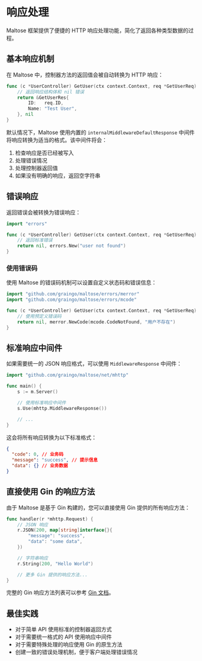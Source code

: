 # 响应处理

Maltose 框架提供了便捷的 HTTP 响应处理功能，简化了返回各种类型数据的过程。

## 基本响应机制

在 Maltose 中，控制器方法的返回值会被自动转换为 HTTP 响应：

```go
func (c *UserController) GetUser(ctx context.Context, req *GetUserReq) (*GetUserRes, error) {
    // 返回响应结构体和 nil 错误
    return &GetUserRes{
        ID:   req.ID,
        Name: "Test User",
    }, nil
}
```

默认情况下，Maltose 使用内置的 `internalMiddlewareDefaultResponse` 中间件将响应转换为适当的格式。该中间件将会：

1. 检查响应是否已经被写入
2. 处理错误情况
3. 处理控制器返回值
4. 如果没有明确的响应，返回空字符串

## 错误响应

返回错误会被转换为错误响应：

```go
import "errors"

func (c *UserController) GetUser(ctx context.Context, req *GetUserReq) (*GetUserRes, error) {
    // 返回标准错误
    return nil, errors.New("user not found")
}
```

### 使用错误码

使用 Maltose 的错误码机制可以设置自定义状态码和错误信息：

```go
import "github.com/graingo/maltose/errors/merror"
import "github.com/graingo/maltose/errors/mcode"

func (c *UserController) GetUser(ctx context.Context, req *GetUserReq) (*GetUserRes, error) {
    // 使用预定义错误码
    return nil, merror.NewCode(mcode.CodeNotFound, "用户不存在")
}
```

## 标准响应中间件

如果需要统一的 JSON 响应格式，可以使用 `MiddlewareResponse` 中间件：

```go
import "github.com/graingo/maltose/net/mhttp"

func main() {
    s := m.Server()

    // 使用标准响应中间件
    s.Use(mhttp.MiddlewareResponse())

    // ...
}
```

这会将所有响应转换为以下标准格式：

```json
{
  "code": 0, // 业务码
  "message": "success", // 提示信息
  "data": {} // 业务数据
}
```

## 直接使用 Gin 的响应方法

由于 Maltose 是基于 Gin 构建的，您可以直接使用 Gin 提供的所有响应方法：

```go
func handler(r *mhttp.Request) {
    // JSON 响应
    r.JSON(200, map[string]interface{}{
        "message": "success",
        "data": "some data",
    })

    // 字符串响应
    r.String(200, "Hello World")

    // 更多 Gin 提供的响应方法...
}
```

完整的 Gin 响应方法列表可以参考 [Gin 文档](https://gin-gonic.com/docs/examples/rendering/)。

## 最佳实践

- 对于简单 API 使用标准的控制器返回方式
- 对于需要统一格式的 API 使用响应中间件
- 对于需要特殊处理的响应使用 Gin 的原生方法
- 创建一致的错误处理机制，便于客户端处理错误情况
